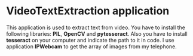 # VideoTextExtraction application
This application is used to extract text from video. You have to install the following libraries: **PIL**, **OpenCV** and **pytesseract**. Also you have to install **tesseract** on your computer and indicate the path to it in code. I use application **IPWebcam** to get the array of images from my telephone. 